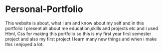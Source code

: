 # Personal-Portfolio
This website is about, what I am and know about my self and in this portfolio I present all about me education,skills and projects etc and i used Html, Css for making this portfolio so this is my first year first semester project and also my first project I learn many new things and when i make this i enjoyed a lot.
